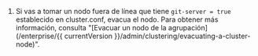 1. Si vas a tomar un nodo fuera de línea que tiene `git-server = true` establecido en cluster.conf, evacua el nodo. Para obtener más información, consulta "[Evacuar un nodo de la agrupación](/enterprise/{{ currentVersion }}/admin/clustering/evacuating-a-cluster-node)".
